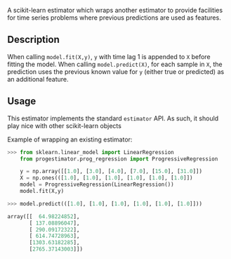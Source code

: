 A scikit-learn estimator which wraps another estimator to provide facilities for time series problems where previous predictions are used
as features.

## Description

When calling `model.fit(X,y)`, `y` with time lag 1 is appended to `X`
before fitting the model.
When calling `model.predict(X)`, for each sample in `X`, the prediction uses the previous known value for `y` (either true or predicted) as an additional feature.

## Usage

This estimator implements the standard `estimator` API. As
such, it should play nice with other scikit-learn objects

Example of wrapping an existing estimator:
```python
>>> from sklearn.linear_model import LinearRegression
    from progestimator.prog_regression import ProgressiveRegression

    y = np.array([[1.0], [3.0], [4.0], [7.0], [15.0], [31.0]])
    X = np.ones(([1.0], [1.0], [1.0], [1.0], [1.0], [1.0]])
    model = ProgressiveRegression(LinearRegression()) 
    model.fit(X,y)

>>> model.predict(([1.0], [1.0], [1.0], [1.0], [1.0], [1.0]]))

array([[  64.98224852],
       [ 137.08896047],
       [ 290.09172322],
       [ 614.74728963],
       [1303.63182285],
       [2765.37143003]])
```
